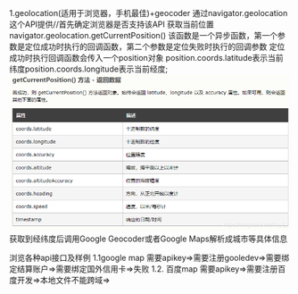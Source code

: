 1.geolocation(适用于浏览器，手机最佳)+geocoder
通过navigator.geolocation这个API提供//首先确定浏览器是否支持该API
获取当前位置
navigator.geolocation.getCurrentPosition()
该函数是一个异步函数，第一个参数是定位成功时执行的回调函数，第二个参数是定位失败时执行的回调参数
定位成功时执行回调函数会传入一个position对象
position.coords.latitude表示当前纬度position.coords.longitude表示当前经度;
![avatar](/locationObject.png)
获取到经纬度后调用Google Geocoder或者Google Maps解析成城市等具体信息

浏览各种api接口及样例
1.1google map 需要apikey=>需要注册gooledev=>需要绑定结算账户=>需要绑定国外信用卡=>失败
1.2. 百度map 需要apikey=>需要注册百度开发=>本地文件不能跨域=>

<!-- 2.调用百度/腾讯/google地图软件的API(需要地图软件为开发者提供的密钥)

3.GeoIp //获取用户ip进行定位，需调用第三方库解析ip
    3.1 发送get请求获取IP
        $.getJSON(url, function(data) {
            var ip = data.Ip;//获取用户IP
        });//根据ip地址可解析到归属地，进一步则需要插件处理

4.基站定位//手机端且SIM卡启用
5.wifi定位() -->
<!-- 
成熟开源项目
leaflet，通过geolocation获取经纬度再直接用leaflet显示地图 -->